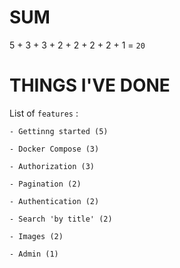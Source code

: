 # SUM

5 + 3 + 3 + 2 + 2 + 2 + 2 + 1 = `20`

# THINGS I'VE DONE

List of `features` :

    - Gettinng started (5)

    - Docker Compose (3)

    - Authorization (3)

    - Pagination (2)

    - Authentication (2)

    - Search 'by title' (2)

    - Images (2)

    - Admin (1)
